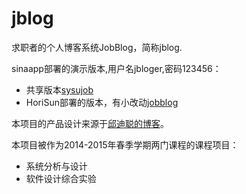 # jblog
求职者的个人博客系统JobBlog，简称jblog. 

sinaapp部署的演示版本,用户名jbloger,密码123456：
  - 共享版本[sysujob](http://sysujob.sinaapp.com/)
  - HoriSun部署的版本，有小改动[jobblog](http://jobblog.sinaapp.com/)

本项目的产品设计来源于[邱迪聪的博客](http://davidqiu.com/)。

本项目被作为2014-2015年春季学期两门课程的课程项目：
  - 系统分析与设计
  - 软件设计综合实验
